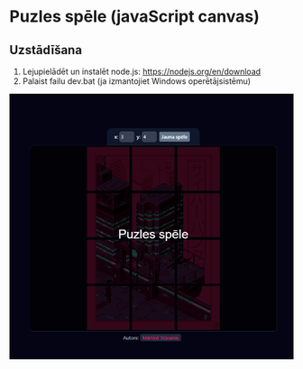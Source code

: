 # Puzles spēle (javaScript canvas)

## Uzstādīšana

1. Lejupielādēt un instalēt node.js: https://nodejs.org/en/download 
2. Palaist failu dev.bat (ja izmantojiet Windows operētājsistēmu)

![](./assets/md_demo_img.png)